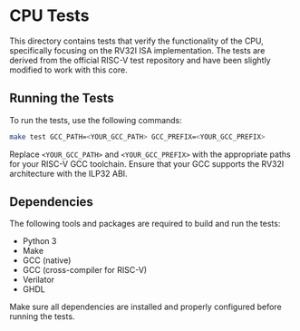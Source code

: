 # CPU Tests

This directory contains tests that verify the functionality of the CPU, specifically focusing on the RV32I ISA implementation. The tests are derived from the official RISC-V test repository and have been slightly modified to work with this core.

## Running the Tests

To run the tests, use the following commands:

```bash
make test GCC_PATH=<YOUR_GCC_PATH> GCC_PREFIX=<YOUR_GCC_PREFIX>
```

Replace `<YOUR_GCC_PATH>` and `<YOUR_GCC_PREFIX>` with the appropriate paths for your RISC-V GCC toolchain. Ensure that your GCC supports the RV32I architecture with the ILP32 ABI.

## Dependencies

The following tools and packages are required to build and run the tests:

- Python 3
- Make
- GCC (native)
- GCC (cross-compiler for RISC-V)
- Verilator
- GHDL

Make sure all dependencies are installed and properly configured before running the tests.
